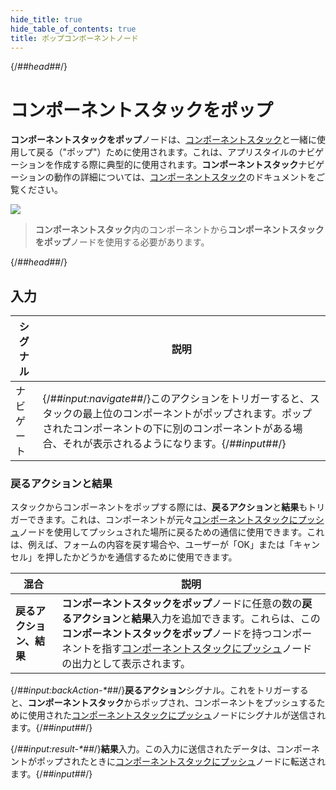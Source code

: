 ```yaml
---
hide_title: true
hide_table_of_contents: true
title: ポップコンポーネントノード
---
```


{/*##head##*/}

# コンポーネントスタックをポップ

**コンポーネントスタックをポップ**ノードは、[コンポーネントスタック](/nodes/component-stack/component-stack-node)と一緒に使用して戻る（"ポップ"）ために使用されます。これは、アプリスタイルのナビゲーションを作成する際に典型的に使用されます。**コンポーネントスタック**ナビゲーションの動作の詳細については、[コンポーネントスタック](/nodes/component-stack/component-stack-node)のドキュメントをご覧ください。

<div className="ndl-image-with-background l">

![](/nodes/component-stack/pop-component/pop-component-stack.png)

</div>

> **コンポーネントスタック**内のコンポーネントから**コンポーネントスタックをポップ**ノードを使用する必要があります。

{/*##head##*/}

## 入力

| シグナル                                       | 説明                                                                                                                                                                         |
| -------------------------------------------- | ----------------------------------------------------------------------------------------------------------------------------------------------------------------------------------- |
| <span className="ndl-signal">ナビゲート</span> | {/*##input:navigate##*/}このアクションをトリガーすると、スタックの最上位のコンポーネントがポップされます。ポップされたコンポーネントの下に別のコンポーネントがある場合、それが表示されるようになります。{/*##input##*/} |

### 戻るアクションと結果

スタックからコンポーネントをポップする際には、**戻るアクション**と**結果**もトリガーできます。これは、コンポーネントが元々[コンポーネントスタックにプッシュ](/nodes/component-stack/push-component)ノードを使用してプッシュされた場所に戻るための通信に使用できます。これは、例えば、フォームの内容を戻す場合や、ユーザーが「OK」または「キャンセル」を押したかどうかを通信するために使用できます。

| 混合                     | 説明                                                                                                                                                                                                                                                                        |
| ------------------------- | ---------------------------------------------------------------------------------------------------------------------------------------------------------------------------------------------------------------------------------------------------------------------------------- |
| **戻るアクション、結果** | **コンポーネントスタックをポップ**ノードに任意の数の**戻るアクション**と**結果**入力を追加できます。これらは、この**コンポーネントスタックをポップ**ノードを持つコンポーネントを指す[コンポーネントスタックにプッシュ](/nodes/component-stack/push-component)ノードの出力として表示されます。 |

<span className="hidden-props-for-editor">{/*##input:backAction-\*##*/}**戻るアクション**シグナル。これをトリガーすると、**コンポーネントスタック**からポップされ、コンポーネントをプッシュするために使用された[コンポーネントスタックにプッシュ](/nodes/component-stack/push-component)ノードにシグナルが送信されます。{/*##input##*/}</span>

<span className="hidden-props-for-editor">{/*##input:result-\*##*/}**結果**入力。この入力に送信されたデータは、コンポーネントがポップされたときに[コンポーネントスタックにプッシュ](/nodes/component-stack/push-component)ノードに転送されます。{/*##input##*/}</span>